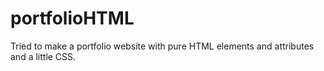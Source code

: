 # portfolioHTML
Tried to make a portfolio website with pure HTML elements and attributes and a little CSS.

